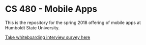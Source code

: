 # CS 480 - Mobile Apps
This is the repository for the spring 2018 offering of mobile apps at Humboldt State University.

[Take whiteboarding interview survey here](https://goo.gl/forms/59spFIRyejBexrta2)
